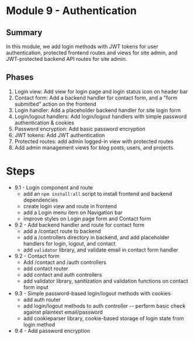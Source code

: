 # Module 9 - Authentication

## Summary

In this module, we add login methods with JWT tokens for user authentication, protected frontend routes and views for site admin, and JWT-protected backend API routes for site admin.

## Phases

1. Login view: Add view for login page and login status icon on header bar
2. Contact form: Add a backend handler for contact form, and a "form submitted" action on the frontend
3. Login handler: Add a placeholder backend handler for site login form
4. Login/logout handlers: Add login/logout handlers with simple password authentication & cookies
5. Password encryption: Add basic password encryption
6. JWT tokens: Add JWT authentication
7. Protected routes: add admin logged-in view with protected routes
8. Add admin management views for blog posts, users, and projects.

# Steps

- 9.1 - Login component and route
  - add an `npm install:all` script to install frontend and backend dependencies
  - create login view and route in frontend
  - add a Login menu item on Navigation bar
  - improve styles on Login page form and Contact form
- 9.2 - Add backend handler and route for contact form
  - add a /contact route to backend
  - add a /controllers directory in backend, and add placeholder handlers for login, logout, and contact
  - add `validator` library, and validate email in contact form handler
- 9.2 - Contact form
  - Add /contact and /auth controllers
  - add contact router
  - add contact and auth controllers
  - add validator library, sanitization and validation functions on contact form input
- 9.3 - Simple password-based login/logout methods with cookies
  - add auth router
  - add login/logout methods to auth controller -- perform basic check against plaintext email/password
  - add cookieparser library, cookie-based storage of login state from login method
- 9.4 - Add password encryption
